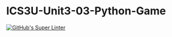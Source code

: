 # ICS3U-Unit3-03-Python-Game

[![GitHub's Super Linter](https://github.com/Igor-Zhelezniak-1/ICS3U-Unit3-03-Python-Game/workflows/GitHub's%20Super%20Linter/badge.svg)](https://github.com/Igor-Zhelezniak-1/ICS3U-Unit3-03-Python-Game/actions)
